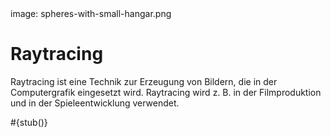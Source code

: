 <div class='meta'>
image: spheres-with-small-hangar.png
</div>

# Raytracing

<p class='abstract'>
Raytracing ist eine Technik zur Erzeugung von Bildern, die in der Computergrafik eingesetzt wird. Raytracing wird z. B. in der Filmproduktion und in der Spieleentwicklung verwendet.
</p>

<div class='alert alert-warning'>#{stub()}</div>
